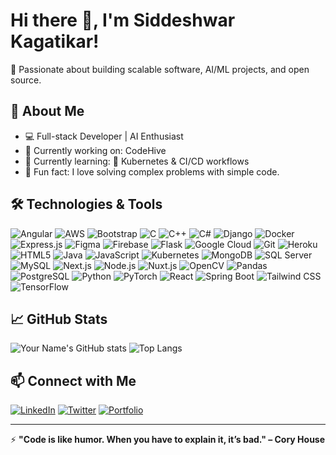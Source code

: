 # Hi there 👋, I'm Siddeshwar Kagatikar!

🚀 Passionate about building scalable software, AI/ML projects, and open source.

## 🧠 About Me

- 💻 Full-stack Developer | AI Enthusiast
- 🔭 Currently working on: CodeHive
- 🌱 Currently learning: 🔧 Kubernetes & CI/CD workflows
- 🧩 Fun fact: I love solving complex problems with simple code.

## 🛠️ Technologies & Tools

![Angular](https://img.shields.io/badge/-Angular-DD0031?style=flat&logo=angular&logoColor=white)
![AWS](https://img.shields.io/badge/-AWS-232F3E?style=flat&logo=amazonaws&logoColor=white)
![Bootstrap](https://img.shields.io/badge/-Bootstrap-563D7C?style=flat&logo=bootstrap&logoColor=white)
![C](https://img.shields.io/badge/-C-00599C?style=flat&logo=c&logoColor=white)
![C++](https://img.shields.io/badge/-C++-00599C?style=flat&logo=c%2B%2B&logoColor=white)
![C#](https://img.shields.io/badge/-C%23-239120?style=flat&logo=c-sharp&logoColor=white)
![Django](https://img.shields.io/badge/-Django-092E20?style=flat&logo=django&logoColor=white)
![Docker](https://img.shields.io/badge/-Docker-2496ED?style=flat&logo=docker&logoColor=white)
![Express.js](https://img.shields.io/badge/-Express-000000?style=flat&logo=express&logoColor=white)
![Figma](https://img.shields.io/badge/-Figma-F24E1E?style=flat&logo=figma&logoColor=white)
![Firebase](https://img.shields.io/badge/-Firebase-FFCA28?style=flat&logo=firebase&logoColor=white)
![Flask](https://img.shields.io/badge/-Flask-000000?style=flat&logo=flask&logoColor=white)
![Google Cloud](https://img.shields.io/badge/-Google%20Cloud-4285F4?style=flat&logo=google-cloud&logoColor=white)
![Git](https://img.shields.io/badge/-Git-F05032?style=flat&logo=git&logoColor=white)
![Heroku](https://img.shields.io/badge/-Heroku-430098?style=flat&logo=heroku&logoColor=white)
![HTML5](https://img.shields.io/badge/-HTML5-E34F26?style=flat&logo=html5&logoColor=white)
![Java](https://img.shields.io/badge/-Java-007396?style=flat&logo=java&logoColor=white)
![JavaScript](https://img.shields.io/badge/-JavaScript-F7DF1E?style=flat&logo=javascript&logoColor=black)
![Kubernetes](https://img.shields.io/badge/-Linux-FCC624?style=flat&logo=linux&logoColor=black)
![MongoDB](https://img.shields.io/badge/-MongoDB-47A248?style=flat&logo=mongodb&logoColor=white)
![SQL Server](https://img.shields.io/badge/-SQL%20Server-CC2927?style=flat&logo=microsoftsqlserver&logoColor=white)
![MySQL](https://img.shields.io/badge/-MySQL-4479A1?style=flat&logo=mysql&logoColor=white)
![Next.js](https://img.shields.io/badge/-Next.js-000000?style=flat&logo=nextdotjs&logoColor=white)
![Node.js](https://img.shields.io/badge/-Node.js-339933?style=flat&logo=nodedotjs&logoColor=white)
![Nuxt.js](https://img.shields.io/badge/-Nuxt.js-00C58E?style=flat&logo=nuxtdotjs&logoColor=white)
![OpenCV](https://img.shields.io/badge/-OpenCV-5C3EE8?style=flat&logo=opencv&logoColor=white)
![Pandas](https://img.shields.io/badge/-Pandas-150458?style=flat&logo=pandas&logoColor=white)
![PostgreSQL](https://img.shields.io/badge/-PostgreSQL-336791?style=flat&logo=postgresql&logoColor=white)
![Python](https://img.shields.io/badge/-Python-3776AB?style=flat&logo=python&logoColor=white)
![PyTorch](https://img.shields.io/badge/-PyTorch-EE4C2C?style=flat&logo=pytorch&logoColor=white)
![React](https://img.shields.io/badge/-React-61DAFB?style=flat&logo=react&logoColor=black)
![Spring Boot](https://img.shields.io/badge/-Spring%20Boot-6DB33F?style=flat&logo=springboot&logoColor=white)
![Tailwind CSS](https://img.shields.io/badge/-Tailwind%20CSS-38B2AC?style=flat&logo=tailwind-css&logoColor=white)
![TensorFlow](https://img.shields.io/badge/-TensorFlow-FF6F00?style=flat&logo=tensorflow&logoColor=white)


## 📈 GitHub Stats

![Your Name's GitHub stats](https://github-readme-stats.vercel.app/api?username=siddeshwar-kagatikar&show_icons=true&theme=github_dark)
![Top Langs](https://github-readme-stats.vercel.app/api/top-langs/?username=siddeshwar-kagatikar&layout=compact&theme=github_dark)

## 📫 Connect with Me

[![LinkedIn](https://img.shields.io/badge/-LinkedIn-0A66C2?style=flat&logo=linkedin&logoColor=white)](www.linkedin.com/in/siddeshwar-kagatikar-96723025b)
[![Twitter](https://img.shields.io/badge/-Twitter-1DA1F2?style=flat&logo=twitter&logoColor=white)](https://x.com/Siddeshwar_SK)
[![Portfolio](https://img.shields.io/badge/-Portfolio-000000?style=flat&logo=github&logoColor=white)](https://yourportfolio.com)

---

⚡ **"Code is like humor. When you have to explain it, it’s bad." – Cory House**
